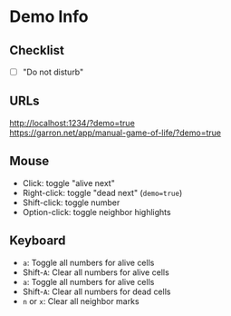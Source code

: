 # Demo Info

## Checklist

- [ ] "Do not disturb"

## URLs

<http://localhost:1234/?demo=true>  
<https://garron.net/app/manual-game-of-life/?demo=true>

## Mouse

- Click: toggle "alive next"
- Right-click: toggle "dead next" (`demo=true`)
- Shift-click: toggle number
- Option-click: toggle neighbor highlights

## Keyboard

- `a`: Toggle all numbers for alive cells
- Shift-`A`: Clear all numbers for alive cells
- `a`: Toggle all numbers for alive cells
- Shift-`A`: Clear all numbers for dead cells
- `n` or `x`: Clear all neighbor marks
